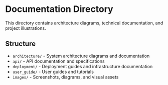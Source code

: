 # Documentation Directory

This directory contains architecture diagrams, technical documentation, and project illustrations.

## Structure
- `architecture/` - System architecture diagrams and documentation
- `api/` - API documentation and specifications
- `deployment/` - Deployment guides and infrastructure documentation
- `user_guide/` - User guides and tutorials
- `images/` - Screenshots, diagrams, and visual assets